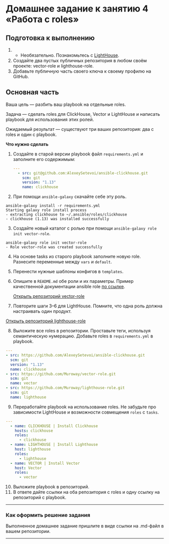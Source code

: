 # Домашнее задание к занятию 4 «Работа с roles»

## Подготовка к выполнению

1. * Необязательно. Познакомьтесь с [LightHouse](https://youtu.be/ymlrNlaHzIY?t=929).
2. Создайте два пустых публичных репозитория в любом своём проекте: vector-role и lighthouse-role.
3. Добавьте публичную часть своего ключа к своему профилю на GitHub.

## Основная часть

Ваша цель — разбить ваш playbook на отдельные roles. 

Задача — сделать roles для ClickHouse, Vector и LightHouse и написать playbook для использования этих ролей. 

Ожидаемый результат — существуют три ваших репозитория: два с roles и один с playbook.

**Что нужно сделать**

1. Создайте в старой версии playbook файл `requirements.yml` и заполните его содержимым:

   ```yaml
   ---
     - src: git@github.com:AlexeySetevoi/ansible-clickhouse.git
       scm: git
       version: "1.13"
       name: clickhouse 
   ```

2. При помощи `ansible-galaxy` скачайте себе эту роль.

```
ansible-galaxy install -r requirements.yml
Starting galaxy role install process
- extracting clickhouse to ~/.ansible/roles/clickhouse
- clickhouse (1.13) was installed successfully
```

3. Создайте новый каталог с ролью при помощи `ansible-galaxy role init vector-role`.

```
ansible-galaxy role init vector-role           
- Role vector-role was created successfully
```

4. На основе tasks из старого playbook заполните новую role. Разнесите переменные между `vars` и `default`. 
5. Перенести нужные шаблоны конфигов в `templates`.
6. Опишите в `README.md` обе роли и их параметры. Пример качественной документации ansible role [по ссылке](https://github.com/cloudalchemy/ansible-prometheus).


    [Открыть репозиторий vector-role](https://github.com/Muroway/vector-role.git)

7. Повторите шаги 3–6 для LightHouse. Помните, что одна роль должна настраивать один продукт.

[Открыть репозиторий lighthouse-role](https://github.com/Muroway/lighthouse-role.git)

8. Выложите все roles в репозитории. Проставьте теги, используя семантическую нумерацию. Добавьте roles в `requirements.yml` в playbook.

```yaml
---
- src: https://github.com/AlexeySetevoi/ansible-clickhouse.git
  scm: git
  version: "1.13"
  name: clickhouse
- src: https://github.com/Muroway/vector-role.git
  scm: git
  name: vector
- src: https://github.com/Muroway/lighthouse-role.git
  scm: git
  name: lighthouse

```

9. Переработайте playbook на использование roles. Не забудьте про зависимости LightHouse и возможности совмещения `roles` с `tasks`.

``` yaml
---
  - name: CLICKHOUSE | Install Clickhouse
    hosts: clickhouse
    roles:
      - clickhouse
  - name: LIGHTHOUSE | Install Lighthouse
    host: lighthouse
    roles:
      - lighthouse
  - name: VECTOR | Install Vector
    host: Vector
    roles:
      - vector

```


10. Выложите playbook в репозиторий.
11. В ответе дайте ссылки на оба репозитория с roles и одну ссылку на репозиторий с playbook.

---

### Как оформить решение задания

Выполненное домашнее задание пришлите в виде ссылки на .md-файл в вашем репозитории.

---

